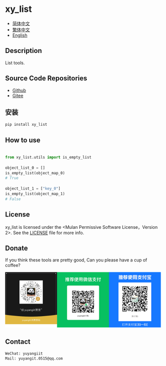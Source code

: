 <!--
 * @Author: yuyangit yuyangit.0515@qq.com
 * @Date: 2024-10-18 13:02:22
 * @LastEditors: yuyangit yuyangit.0515@qq.com
 * @LastEditTime: 2024-10-18 13:09:19
 * @FilePath: /xy_list/readme/README_en.md
 * @Description: 这是默认设置,请设置`customMade`, 打开koroFileHeader查看配置 进行设置: https://github.com/OBKoro1/koro1FileHeader/wiki/%E9%85%8D%E7%BD%AE
-->
# xy_list

- [简体中文](README_zh_CN.md)
- [繁体中文](README_zh_TW.md)
- [English](README_en.md)

## Description
List tools.

## Source Code Repositories

- <a href="https://github.com/xy-base/xy_list.git" target="_blank">Github</a>  
- <a href="https://gitee.com/xy-base/xy_list.git" target="_blank">Gitee</a>

## 安装

```bash
pip install xy_list
```

## How to use

```python

from xy_list.utils import is_empty_list

object_list_0 = []
is_empty_list(object_map_0)
# True

object_list_1 = ["key_0"]
is_empty_list(object_map_1)
# False

```

## License
xy_list is licensed under the <Mulan Permissive Software License，Version 2>. See the [LICENSE](../LICENSE) file for more info.


## Donate

If you think these tools are pretty good, Can you please have a cup of coffee?  

![Pay-Total](./Pay-Total.png)  


## Contact

```
WeChat: yuyangiit
Mail: yuyangit.0515@qq.com
```